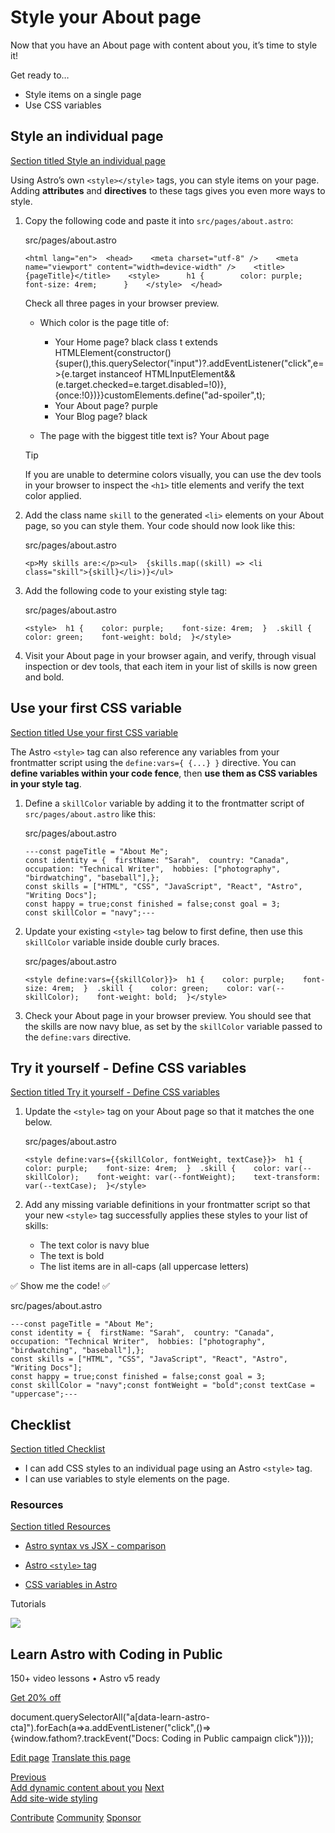 Style your About page
=====================

Now that you have an About page with content about you, it’s time to style it!

Get ready to…

*   Style items on a single page
*   Use CSS variables

Style an individual page
------------------------

[Section titled Style an individual page](#style-an-individual-page)

Using Astro’s own `<style></style>` tags, you can style items on your page. Adding **attributes** and **directives** to these tags gives you even more ways to style.

1.  Copy the following code and paste it into `src/pages/about.astro`:
    
    src/pages/about.astro
    
        <html lang="en">  <head>    <meta charset="utf-8" />    <meta name="viewport" content="width=device-width" />    <title>{pageTitle}</title>    <style>      h1 {        color: purple;        font-size: 4rem;      }    </style>  </head>
    
    Check all three pages in your browser preview.
    
    *   Which color is the page title of:
        
        *   Your Home page? black class t extends HTMLElement{constructor(){super(),this.querySelector("input")?.addEventListener("click",e=>{e.target instanceof HTMLInputElement&&(e.target.checked=e.target.disabled=!0)},{once:!0})}}customElements.define("ad-spoiler",t);
        *   Your About page?  purple
        *   Your Blog page?  black
    *   The page with the biggest title text is?  Your About page
        
    
    Tip
    
    If you are unable to determine colors visually, you can use the dev tools in your browser to inspect the `<h1>` title elements and verify the text color applied.
    
2.  Add the class name `skill` to the generated `<li>` elements on your About page, so you can style them. Your code should now look like this:
    
    src/pages/about.astro
    
        <p>My skills are:</p><ul>  {skills.map((skill) => <li class="skill">{skill}</li>)}</ul>
    
3.  Add the following code to your existing style tag:
    
    src/pages/about.astro
    
        <style>  h1 {    color: purple;    font-size: 4rem;  }  .skill {    color: green;    font-weight: bold;  }</style>
    
4.  Visit your About page in your browser again, and verify, through visual inspection or dev tools, that each item in your list of skills is now green and bold.
    

Use your first CSS variable
---------------------------

[Section titled Use your first CSS variable](#use-your-first-css-variable)

The Astro `<style>` tag can also reference any variables from your frontmatter script using the `define:vars={ {...} }` directive. You can **define variables within your code fence**, then **use them as CSS variables in your style tag**.

1.  Define a `skillColor` variable by adding it to the frontmatter script of `src/pages/about.astro` like this:
    
    src/pages/about.astro
    
        ---const pageTitle = "About Me";
        const identity = {  firstName: "Sarah",  country: "Canada",  occupation: "Technical Writer",  hobbies: ["photography", "birdwatching", "baseball"],};
        const skills = ["HTML", "CSS", "JavaScript", "React", "Astro", "Writing Docs"];
        const happy = true;const finished = false;const goal = 3;
        const skillColor = "navy";---
    
2.  Update your existing `<style>` tag below to first define, then use this `skillColor` variable inside double curly braces.
    
    src/pages/about.astro
    
        <style define:vars={{skillColor}}>  h1 {    color: purple;    font-size: 4rem;  }  .skill {    color: green;    color: var(--skillColor);    font-weight: bold;  }</style>
    
3.  Check your About page in your browser preview. You should see that the skills are now navy blue, as set by the `skillColor` variable passed to the `define:vars` directive.
    

Try it yourself - Define CSS variables
--------------------------------------

[Section titled Try it yourself - Define CSS variables](#try-it-yourself---define-css-variables)

1.  Update the `<style>` tag on your About page so that it matches the one below.
    
    src/pages/about.astro
    
        <style define:vars={{skillColor, fontWeight, textCase}}>  h1 {    color: purple;    font-size: 4rem;  }  .skill {    color: var(--skillColor);    font-weight: var(--fontWeight);    text-transform: var(--textCase);  }</style>
    
2.  Add any missing variable definitions in your frontmatter script so that your new `<style>` tag successfully applies these styles to your list of skills:
    
    *   The text color is navy blue
    *   The text is bold
    *   The list items are in all-caps (all uppercase letters)

✅ Show me the code! ✅

src/pages/about.astro

    ---const pageTitle = "About Me";
    const identity = {  firstName: "Sarah",  country: "Canada",  occupation: "Technical Writer",  hobbies: ["photography", "birdwatching", "baseball"],};
    const skills = ["HTML", "CSS", "JavaScript", "React", "Astro", "Writing Docs"];
    const happy = true;const finished = false;const goal = 3;
    const skillColor = "navy";const fontWeight = "bold";const textCase = "uppercase";---

Checklist
---------

[Section titled Checklist](#checklist)

 *    I can add CSS styles to an individual page using an Astro `<style>` tag.
*    I can use variables to style elements on the page.

### Resources

[Section titled Resources](#resources)

*   [Astro syntax vs JSX - comparison](/en/reference/astro-syntax/#differences-between-astro-and-jsx)
    
*   [Astro `<style>` tag](/en/guides/styling/#styling-in-astro)
    
*   [CSS variables in Astro](/en/guides/styling/#css-variables)
    

Tutorials

![](/_astro/CodingInPublic.DpaYu7Qd_5sx41.webp)

Learn Astro with **Coding in Public**
-------------------------------------

150+ video lessons • Astro v5 ready

[Get 20% off](https://learnastro.dev?code=ASTRO_PROMO)

document.querySelectorAll("a\[data-learn-astro-cta\]").forEach(a=>a.addEventListener("click",()=>{window.fathom?.trackEvent("Docs: Coding in Public campaign click")}));

[Edit page](https://github.com/withastro/docs/edit/main/src/content/docs/en/tutorial/2-pages/4.mdx) [Translate this page](https://contribute.docs.astro.build/guides/i18n/)

[Previous  
Add dynamic content about you](/en/tutorial/2-pages/3/) [Next  
Add site-wide styling](/en/tutorial/2-pages/5/)

[Contribute](/en/contribute/) [Community](https://astro.build/chat) [Sponsor](https://opencollective.com/astrodotbuild)

